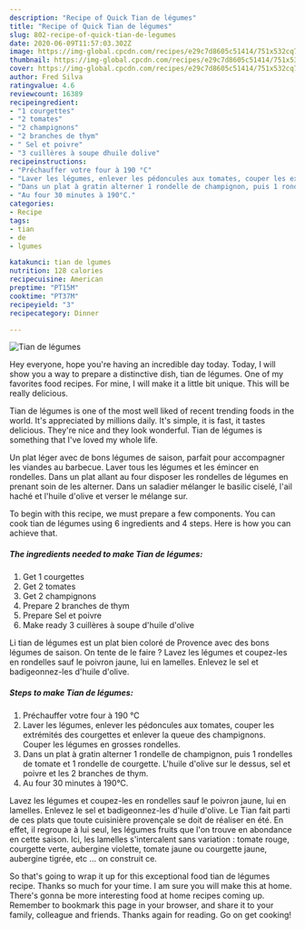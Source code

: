```yaml
---
description: "Recipe of Quick Tian de légumes"
title: "Recipe of Quick Tian de légumes"
slug: 802-recipe-of-quick-tian-de-legumes
date: 2020-06-09T11:57:03.302Z
image: https://img-global.cpcdn.com/recipes/e29c7d8605c51414/751x532cq70/tian-de-legumes-photo-principale-de-la-recette.jpg
thumbnail: https://img-global.cpcdn.com/recipes/e29c7d8605c51414/751x532cq70/tian-de-legumes-photo-principale-de-la-recette.jpg
cover: https://img-global.cpcdn.com/recipes/e29c7d8605c51414/751x532cq70/tian-de-legumes-photo-principale-de-la-recette.jpg
author: Fred Silva
ratingvalue: 4.6
reviewcount: 16389
recipeingredient:
- "1 courgettes"
- "2 tomates"
- "2 champignons"
- "2 branches de thym"
- " Sel et poivre"
- "3 cuillères à soupe dhuile dolive"
recipeinstructions:
- "Préchauffer votre four à 190 °C"
- "Laver les légumes, enlever les pédoncules aux tomates, couper les extrémités des courgettes et enlever la queue des champignons. Couper les légumes en grosses rondelles."
- "Dans un plat à gratin alterner 1 rondelle de champignon, puis 1 rondelles de tomate et 1 rondelle de courgette. L&#39;huile d&#39;olive sur le dessus, sel et poivre et les 2 branches de thym."
- "Au four 30 minutes à 190°C."
categories:
- Recipe
tags:
- tian
- de
- lgumes

katakunci: tian de lgumes 
nutrition: 128 calories
recipecuisine: American
preptime: "PT15M"
cooktime: "PT37M"
recipeyield: "3"
recipecategory: Dinner

---
```



![Tian de légumes](https://img-global.cpcdn.com/recipes/e29c7d8605c51414/751x532cq70/tian-de-legumes-photo-principale-de-la-recette.jpg)

Hey everyone, hope you're having an incredible day today. Today, I will show you a way to prepare a distinctive dish, tian de légumes. One of my favorites food recipes. For mine, I will make it a little bit unique. This will be really delicious.

Tian de légumes is one of the most well liked of recent trending foods in the world. It's appreciated by millions daily. It's simple, it is fast, it tastes delicious. They're nice and they look wonderful. Tian de légumes is something that I've loved my whole life.

Un plat léger avec de bons légumes de saison, parfait pour accompagner les viandes au barbecue. Laver tous les légumes et les émincer en rondelles. Dans un plat allant au four disposer les rondelles de légumes en prenant soin de les alterner. Dans un saladier mélanger le basilic ciselé, l&#39;ail haché et l&#39;huile d&#39;olive et verser le mélange sur.


To begin with this recipe, we must prepare a few components. You can cook tian de légumes using 6 ingredients and 4 steps. Here is how you can achieve that.

<!--inarticleads1-->

##### The ingredients needed to make Tian de légumes:

1. Get 1 courgettes
1. Get 2 tomates
1. Get 2 champignons
1. Prepare 2 branches de thym
1. Prepare  Sel et poivre
1. Make ready 3 cuillères à soupe d&#39;huile d&#39;olive


Li tian de légumes est un plat bien coloré de Provence avec des bons légumes de saison. On tente de le faire ? Lavez les légumes et coupez-les en rondelles sauf le poivron jaune, lui en lamelles. Enlevez le sel et badigeonnez-les d&#39;huile d&#39;olive. 

<!--inarticleads2-->

##### Steps to make Tian de légumes:

1. Préchauffer votre four à 190 °C
1. Laver les légumes, enlever les pédoncules aux tomates, couper les extrémités des courgettes et enlever la queue des champignons. Couper les légumes en grosses rondelles.
1. Dans un plat à gratin alterner 1 rondelle de champignon, puis 1 rondelles de tomate et 1 rondelle de courgette. L&#39;huile d&#39;olive sur le dessus, sel et poivre et les 2 branches de thym.
1. Au four 30 minutes à 190°C.


Lavez les légumes et coupez-les en rondelles sauf le poivron jaune, lui en lamelles. Enlevez le sel et badigeonnez-les d&#39;huile d&#39;olive. Le Tian fait parti de ces plats que toute cuisinière provençale se doit de réaliser en été. En effet, il regroupe à lui seul, les légumes fruits que l&#39;on trouve en abondance en cette saison. Ici, les lamelles s&#39;intercalent sans variation : tomate rouge, courgette verte, aubergine violette, tomate jaune ou courgette jaune, aubergine tigrée, etc … on construit ce. 

So that's going to wrap it up for this exceptional food tian de légumes recipe. Thanks so much for your time. I am sure you will make this at home. There's gonna be more interesting food at home recipes coming up. Remember to bookmark this page in your browser, and share it to your family, colleague and friends. Thanks again for reading. Go on get cooking!
